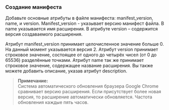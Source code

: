 ### Создание манифеста

Добавьте основные атрибуты в файле манифеста: manifest\_version, name, и version. Manifest\_version - указывает версию манифест файла. В name указывается имя расширения. В атрибуте version – содержится версия создаваемого расширения.

Атрибут manifest\_version принимает целочисленное значение больше 0. На данный момент указывается версия 2. Атрибут version принимает строковое значение, состоящее от одного до четырёх чисел \(от 0 до 65536\) разделённые точками. Атрибут name так же принимает строковое значение, содержащее название расширения. Вы также можете добавить описание, указав атрибут description.

> **Примечание:**  
> Система автоматического обновления браузера Google Chrome сравнивает версию расширения. Если присутствует более новая версия, то расширение автоматически обновляется. Частота обновления каждые пять часов.



